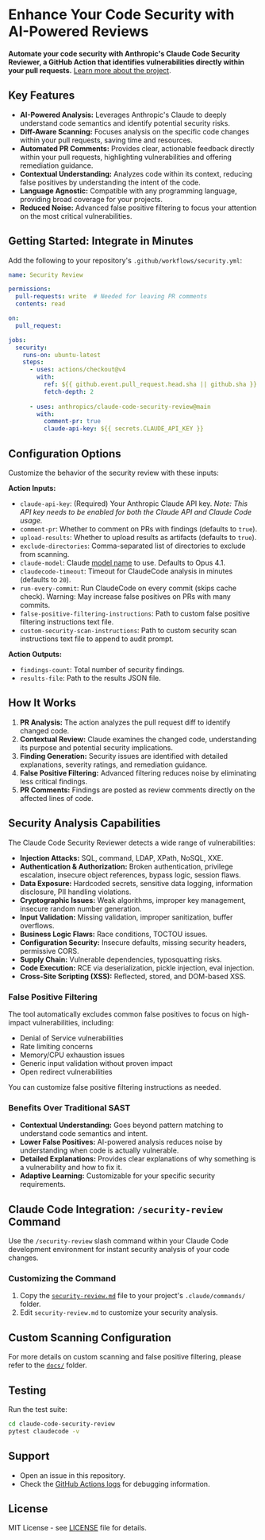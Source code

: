 # Enhance Your Code Security with AI-Powered Reviews

**Automate your code security with Anthropic's Claude Code Security Reviewer, a GitHub Action that identifies vulnerabilities directly within your pull requests.** [Learn more about the project](https://github.com/anthropics/claude-code-security-review).

## Key Features

*   **AI-Powered Analysis:** Leverages Anthropic's Claude to deeply understand code semantics and identify potential security risks.
*   **Diff-Aware Scanning:** Focuses analysis on the specific code changes within your pull requests, saving time and resources.
*   **Automated PR Comments:**  Provides clear, actionable feedback directly within your pull requests, highlighting vulnerabilities and offering remediation guidance.
*   **Contextual Understanding:** Analyzes code within its context, reducing false positives by understanding the intent of the code.
*   **Language Agnostic:** Compatible with any programming language, providing broad coverage for your projects.
*   **Reduced Noise:** Advanced false positive filtering to focus your attention on the most critical vulnerabilities.

## Getting Started: Integrate in Minutes

Add the following to your repository's `.github/workflows/security.yml`:

```yaml
name: Security Review

permissions:
  pull-requests: write  # Needed for leaving PR comments
  contents: read

on:
  pull_request:

jobs:
  security:
    runs-on: ubuntu-latest
    steps:
      - uses: actions/checkout@v4
        with:
          ref: ${{ github.event.pull_request.head.sha || github.sha }}
          fetch-depth: 2
      
      - uses: anthropics/claude-code-security-review@main
        with:
          comment-pr: true
          claude-api-key: ${{ secrets.CLAUDE_API_KEY }}
```

## Configuration Options

Customize the behavior of the security review with these inputs:

**Action Inputs:**

*   `claude-api-key`: (Required) Your Anthropic Claude API key. *Note: This API key needs to be enabled for both the Claude API and Claude Code usage.*
*   `comment-pr`:  Whether to comment on PRs with findings (defaults to `true`).
*   `upload-results`: Whether to upload results as artifacts (defaults to `true`).
*   `exclude-directories`: Comma-separated list of directories to exclude from scanning.
*   `claude-model`: Claude [model name](https://docs.anthropic.com/en/docs/about-claude/models/overview#model-names) to use. Defaults to Opus 4.1.
*   `claudecode-timeout`: Timeout for ClaudeCode analysis in minutes (defaults to `20`).
*   `run-every-commit`: Run ClaudeCode on every commit (skips cache check). Warning: May increase false positives on PRs with many commits.
*   `false-positive-filtering-instructions`: Path to custom false positive filtering instructions text file.
*   `custom-security-scan-instructions`: Path to custom security scan instructions text file to append to audit prompt.

**Action Outputs:**

*   `findings-count`: Total number of security findings.
*   `results-file`: Path to the results JSON file.

## How It Works

1.  **PR Analysis:** The action analyzes the pull request diff to identify changed code.
2.  **Contextual Review:** Claude examines the changed code, understanding its purpose and potential security implications.
3.  **Finding Generation:** Security issues are identified with detailed explanations, severity ratings, and remediation guidance.
4.  **False Positive Filtering:** Advanced filtering reduces noise by eliminating less critical findings.
5.  **PR Comments:** Findings are posted as review comments directly on the affected lines of code.

## Security Analysis Capabilities

The Claude Code Security Reviewer detects a wide range of vulnerabilities:

*   **Injection Attacks:** SQL, command, LDAP, XPath, NoSQL, XXE.
*   **Authentication & Authorization:** Broken authentication, privilege escalation, insecure object references, bypass logic, session flaws.
*   **Data Exposure:** Hardcoded secrets, sensitive data logging, information disclosure, PII handling violations.
*   **Cryptographic Issues:** Weak algorithms, improper key management, insecure random number generation.
*   **Input Validation:** Missing validation, improper sanitization, buffer overflows.
*   **Business Logic Flaws:** Race conditions, TOCTOU issues.
*   **Configuration Security:** Insecure defaults, missing security headers, permissive CORS.
*   **Supply Chain:** Vulnerable dependencies, typosquatting risks.
*   **Code Execution:** RCE via deserialization, pickle injection, eval injection.
*   **Cross-Site Scripting (XSS):** Reflected, stored, and DOM-based XSS.

### False Positive Filtering

The tool automatically excludes common false positives to focus on high-impact vulnerabilities, including:

*   Denial of Service vulnerabilities
*   Rate limiting concerns
*   Memory/CPU exhaustion issues
*   Generic input validation without proven impact
*   Open redirect vulnerabilities

You can customize false positive filtering instructions as needed.

### Benefits Over Traditional SAST

*   **Contextual Understanding:** Goes beyond pattern matching to understand code semantics and intent.
*   **Lower False Positives:** AI-powered analysis reduces noise by understanding when code is actually vulnerable.
*   **Detailed Explanations:** Provides clear explanations of why something is a vulnerability and how to fix it.
*   **Adaptive Learning:** Customizable for your specific security requirements.

## Claude Code Integration: `/security-review` Command

Use the `/security-review` slash command within your Claude Code development environment for instant security analysis of your code changes.

### Customizing the Command

1.  Copy the [`security-review.md`](https://github.com/anthropics/claude-code-security-review/blob/main/.claude/commands/security-review.md?plain=1) file to your project's `.claude/commands/` folder.
2.  Edit `security-review.md` to customize your security analysis.

## Custom Scanning Configuration

For more details on custom scanning and false positive filtering, please refer to the [`docs/`](docs/) folder.

## Testing

Run the test suite:

```bash
cd claude-code-security-review
pytest claudecode -v
```

## Support

*   Open an issue in this repository.
*   Check the [GitHub Actions logs](https://docs.github.com/en/actions/monitoring-and-troubleshooting-workflows/viewing-workflow-run-history) for debugging information.

## License

MIT License - see [LICENSE](LICENSE) file for details.